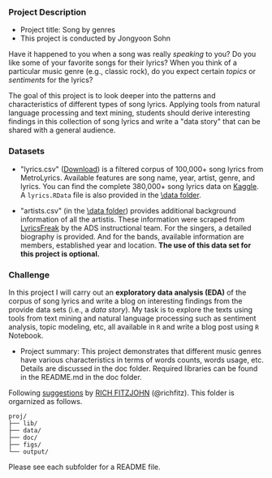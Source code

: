 ### Project Description


+ Project title: Song by genres
+ This project is conducted by Jongyoon Sohn


Have it happened to you when a song was really *speaking* to you? Do you like some of your favorite songs for their lyrics? When you think of a particular music genre (e.g., classic rock), do you expect certain *topics* or *sentiments* for the lyrics?

The goal of this project is to look deeper into the patterns and characteristics of different types of song lyrics. Applying tools from natural language processing and text mining, students should derive interesting findings in this collection of song lyrics and write a "data story" that can be shared with a general audience.

### Datasets

+ "lyrics.csv" ([Download](https://www.dropbox.com/s/3tfv5v73z0ec8vr/lyrics.csv?dl=0)) is a filtered corpus of 100,000+ song lyrics from MetroLyrics. Available features are song name, year, artist, genre, and lyrics. You can find the complete 380,000+ song lyrics data on [Kaggle](https://www.kaggle.com/gyani95/380000-lyrics-from-metrolyrics). A ```lyrics.RData``` file is also provided in the [\data folder](../data/).

+ "artists.csv" (in the [\data folder](../data/)) provides additional background information of all the artistis. These information were scraped from [LyricsFreak](https://www.lyricsfreak.com/) by the ADS instructional team. For the singers, a detailed biography is provided. And for the bands, available information are members, established year and location. **The use of this data set for this project is optional.**

### Challenge

In this project I will carry out an **exploratory data analysis (EDA)** of the corpus of song lyrics and write a blog on interesting findings from the provide data sets (i.e., a *data story*). My task is to explore the texts using tools from text mining and natural language processing such as sentiment analysis, topic modeling, etc, all available in `R` and write a blog post using `R` Notebook.

+ Project summary: This project demonstrates that different music genres have various characteristics in terms of words counts, words usage, etc. Details are discussed in the doc folder. Required libraries can be found in the README.md in the doc folder.

Following [suggestions](http://nicercode.github.io/blog/2013-04-05-projects/) by [RICH FITZJOHN](http://nicercode.github.io/about/#Team) (@richfitz). This folder is orgarnized as follows.

```
proj/
├── lib/
├── data/
├── doc/
├── figs/
└── output/
```

Please see each subfolder for a README file.

